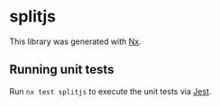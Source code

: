 # splitjs

This library was generated with [Nx](https://nx.dev).

## Running unit tests

Run `nx test splitjs` to execute the unit tests via [Jest](https://jestjs.io).
